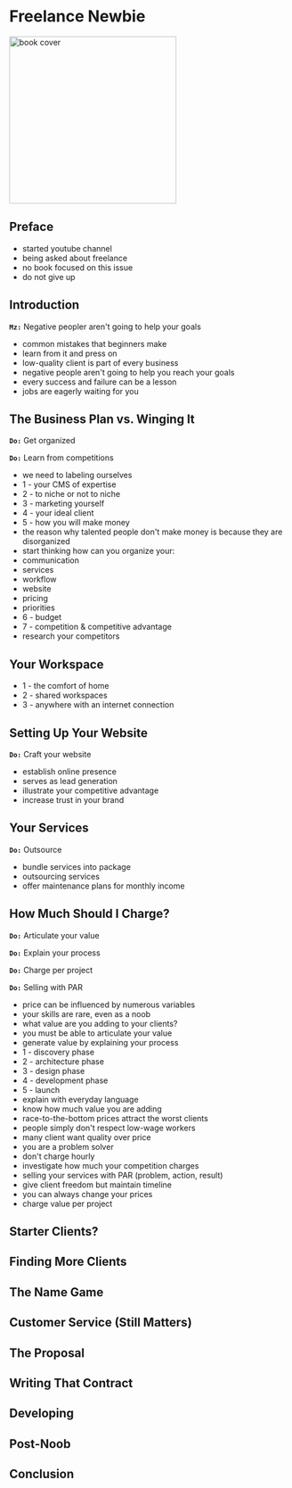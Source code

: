 # Freelance Newbie

<img src="https://m.media-amazon.com/images/I/41LfXX7gHoL.jpg" width="300" alt="book cover" />

## Preface

- started youtube channel
- being asked about freelance
- no book focused on this issue
- do not give up

## Introduction

**`Mz:`** Negative peopler aren't going to help your goals

- common mistakes that beginners make
- learn from it and press on
- low-quality client is part of every business
- negative people aren't going to help you reach your goals
- every success and failure can be a lesson
- jobs are eagerly waiting for you

## The Business Plan vs. Winging It

**`Do:`** Get organized

**`Do:`** Learn from competitions

- we need to labeling ourselves
- 1 - your CMS of expertise
- 2 - to niche or not to niche
- 3 - marketing yourself
- 4 - your ideal client
- 5 - how you will make money
- the reason why talented people don't make money is because they are disorganized
- start thinking how can you organize your:
- communication
- services
- workflow
- website
- pricing
- priorities
- 6 - budget
- 7 - competition & competitive advantage
- research your competitors

## Your Workspace

- 1 - the comfort of home
- 2 - shared workspaces
- 3 - anywhere with an internet connection

## Setting Up Your Website

**`Do:`** Craft your website

- establish online presence
- serves as lead generation
- illustrate your competitive advantage
- increase trust in your brand

## Your Services

**`Do:`** Outsource

- bundle services into package
- outsourcing services
- offer maintenance plans for monthly income

## How Much Should I Charge?

**`Do:`** Articulate your value

**`Do:`** Explain your process

**`Do:`** Charge per project

**`Do:`** Selling with PAR

- price can be influenced by numerous variables
- your skills are rare, even as a noob
- what value are you adding to your clients?
- you must be able to articulate your value
- generate value by explaining your process
- 1 - discovery phase
- 2 - architecture phase
- 3 - design phase
- 4 - development phase
- 5 - launch
- explain with everyday language
- know how much value you are adding
- race-to-the-bottom prices attract the worst clients
- people simply don't respect low-wage workers
- many client want quality over price
- you are a problem solver
- don't charge hourly
- investigate how much your competition charges
- selling your services with PAR (problem, action, result)
- give client freedom but maintain timeline
- you can always change your prices
- charge value per project

## Starter Clients?

## Finding More Clients

## The Name Game

## Customer Service (Still Matters)

## The Proposal

## Writing That Contract

## Developing

## Post-Noob

## Conclusion
